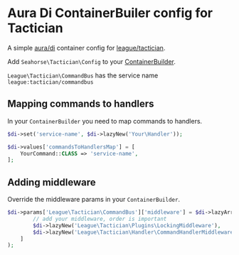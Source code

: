 # Aura Di ContainerBuiler config for Tactician

A simple [aura/di](https://github.com/auraphp/Aura.Di) container config for [league/tactician](http://tactician.thephpleague.com).

Add `Seahorse\Tactician\Config` to your [ContainerBuilder](https://github.com/auraphp/Aura.Di/blob/3.x/docs/config.md).

`League\Tactician\CommandBus` has the service name `league:tactician/commandbus`


## Mapping commands to handlers

In your `ContainerBuilder` you need to map commands to handlers.

```php
$di->set('service-name', $di->lazyNew('Your\Handler'));

$di->values['commandsToHandlersMap'] = [
    YourCommand::CLASS => 'service-name',
];
```

## Adding middleware

Override the middleware params in your `ContainerBuilder`.

```php
$di->params['League\Tactician\CommandBus']['middleware'] = $di->lazyArray([
        // add your middleware, order is important
        $di->lazyNew('League\Tactician\Plugins\LockingMiddleware'),
        $di->lazyNew('League\Tactician\Handler\CommandHandlerMiddleware'),
    ]
);
```